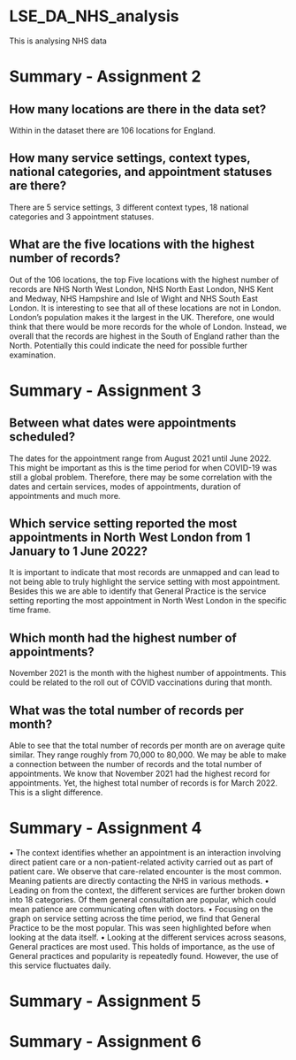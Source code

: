 # LSE_DA_NHS_analysis
This is analysing NHS data 

# Summary - Assignment 2
## How many locations are there in the data set? 
Within in the dataset there are 106 locations for England.

## How many service settings, context types, national categories, and appointment statuses are there?
There are 5 service settings, 3 different context types, 18 national categories and 3 appointment statuses. 

## What are the five locations with the highest number of records?
Out of the 106 locations, the top Five locations with the highest number of records are NHS North West London, NHS North East London, NHS Kent and Medway, NHS Hampshire and Isle of Wight and NHS South East London. It is interesting to see that all of these locations are not in London. London’s population makes it the largest in the UK. Therefore, one would think that there would be more records for the whole of London. Instead, we overall that the records are highest in the South of England rather than the North. Potentially this could indicate the need for possible further examination.

# Summary - Assignment 3
## Between what dates were appointments scheduled?
The dates for the appointment range from August 2021 until June 2022. This might be important as this is the time period for when COVID-19 was still a global problem. Therefore, there may be some correlation with the dates and certain services, modes of appointments, duration of appointments and much more.

## Which service setting reported the most appointments in North West London from 1 January to 1 June 2022?  
It is important to indicate that most records are unmapped and can lead to not being able to truly highlight the service setting with most appointment. Besides this we are able to identify that General Practice is the service setting reporting the most appointment in North West London in the specific time frame. 

## Which month had the highest number of appointments?
November 2021 is the month with the highest number of appointments. This could be related to the roll out of COVID vaccinations during that month. 

## What was the total number of records per month?
Able to see that the total number of records per month are on average quite similar. They range roughly from 70,000 to 80,000. We may be able to make a connection between the number of records and the total number of appointments. We know that November 2021 had the highest record for appointments. Yet, the highest total number of records is for March 2022. This is a slight difference. 

# Summary - Assignment 4
•	The context identifies whether an appointment is an interaction involving direct patient care or a non-patient-related activity carried out as part of patient care. We observe that care-related encounter is the most common.  Meaning patients are directly contacting the NHS in various methods. 
•	Leading on from the context, the different services are further broken down into 18 categories. Of them general consultation are popular, which could mean patience are communicating often with doctors. 
•	Focusing on the graph on service setting across the time period, we find that General Practice to be the most popular. This was seen highlighted before when looking at the data itself.
•	Looking at the different services across seasons, General practices are most used. This holds of importance, as the use of General practices and popularity is repeatedly found. However, the use of this service fluctuates daily.


# Summary - Assignment 5



# Summary - Assignment 6
